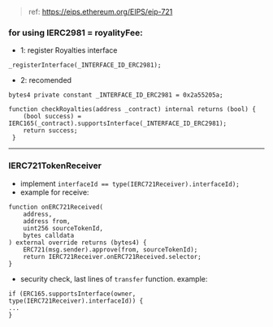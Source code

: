 > ref: https://eips.ethereum.org/EIPS/eip-721

### for using IERC2981 = royalityFee:

- 1: register Royalties interface

`_registerInterface(_INTERFACE_ID_ERC2981);`

- 2: recomended
```solidity
bytes4 private constant _INTERFACE_ID_ERC2981 = 0x2a55205a;

function checkRoyalties(address _contract) internal returns (bool) {
    (bool success) = IERC165(_contract).supportsInterface(_INTERFACE_ID_ERC2981);
    return success;
 }
```
---

### IERC721TokenReceiver 
- implement `interfaceId == type(IERC721Receiver).interfaceId);`
- example for receive:
```solidity
function onERC721Received(
    address,
    address from,
    uint256 sourceTokenId,
    bytes calldata
) external override returns (bytes4) {
    ERC721(msg.sender).approve(from, sourceTokenId);
    return IERC721Receiver.onERC721Received.selector;
}
```
- security check, last lines of `transfer` function. example:
```solidity
if (ERC165.supportsInterface(owner, type(IERC721Receiver).interfaceId)) {
...
}
```
